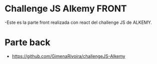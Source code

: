 # Challenge JS Alkemy FRONT 
-Este es la parte front realizada con react del challenge JS de ALKEMY.

# Parte back 
- https://github.com/GimenaRivoira/challengeJS-Alkemy
